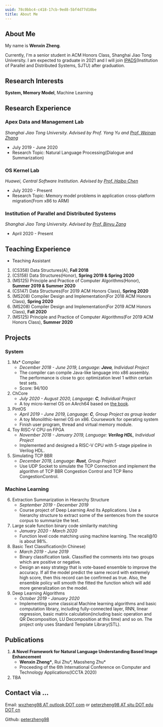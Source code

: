 ```yaml
---
uuid: 78c0bbc4-c418-17cb-9ed8-5bf4d77d10be
title: About Me
---
```


## About Me

My name is **Wenxin Zheng**. 

Currently, I'm a senior student in ACM Honors Class, Shanghai Jiao Tong University. I am expected to graduate in 2021 and I will join [IPADS](http://ipads.se.sjtu.edu.cn/)(Institution of Parallel and Distributed Systems, SJTU) after graduation. 

## Research Interests

**System, Memory Model**, Machine Learning

## Research Experience

### Apex Data and Management Lab
*Shanghai Jiao Tong University. Advised by Prof. Yong Yu and [Prof. Weinan Zhang](http://wnzhang.net)*

* July 2019 - June 2020
* Research Topic: Natural Language Processing(Dialogue and Summarization)

### OS Kernel Lab
*Huawei, Central Software Institution. Advised by [Prof. Haibo Chen](https://ipads.se.sjtu.edu.cn/pub/members/haibo_chen)*

* July 2020 - Present
* Research Topic: Memory model problems in application cross-platform migration(From x86 to ARM)

### Institution of Parallel and Distributed Systems
*Shanghai Jiao Tong University. Advised by [Prof. Binyu Zang](https://ipads.se.sjtu.edu.cn/zh/pub/members/binyu_zang)*

* April 2020 - Present

## Teaching Experience
- Teaching Assistant
1. (CS358) Data Structures(A), **Fall 2018**
2. (CS158) Data Structures(Honor), **Spring 2019 & Spring 2020**
3. (MS125) Principle and Practice of Computer Algorithms(Honor), **Summer 2019 & Summer 2020**
4. (CS147) Data Structures(For 2019 ACM Honors Class), **Spring 2020**
5. (MS208) Compiler Design and Implementation(For 2018 ACM Honors Class), **Spring 2020**
6. (MS208) Compiler Design and Implementation(For 2019 ACM Honors Class), **Fall 2020**
7. (MS125) Principle and Practice of Computer Algorithms(For 2019 ACM Honors Class), **Summer 2020**


## Projects
### System
1. Mx* Compiler
	- *December 2018 - June 2019, Language: **Java**, Individual Project*
	- The compiler can compile Java-like language into x86 assembly. The performance is close to gcc optimization level 1 within certain test sets.
	- Score: 94/100
2. ChCore
	- *July 2020 - August 2020, Language: **C**, Individual Project*
	- A toy micro-kernel OS on AArch64 based on [the book](https://ipads.se.sjtu.edu.cn/mospi/).
3. PintOS
	- *April 2019 - June 2019, Language: **C**, Group Project as group leader*
	- A toy Monolithic-kernel OS on x86. Coursework for operating system
	- Finish user program, thread and virtual memory module.
4. Toy RISC-V CPU on FPGA
	- *November 2018 - January 2019, Language: **Verilog HDL**, Individual Project*
	- Implemented and designed a RISC-V CPU with 5-stage pipeline in Verilog HDL.
5. Simulating TCP BBR
	- *December 2019, Language: **Rust**, Group Project*
	- Use UDP Socket to simulate the TCP Connection and implement the algorithm of TCP BBR Congestion Control and TCP Reno CongestionControl.

### Machine Learning
6. Extraction Summarization in Hierarchy Structure
	- *September 2019 - December 2019*
	- Course project of Deep Learning And Its Applications. Use a hierarchy structure to extract some of the sentences from the source corpus to summarize the text.
7. Large scale function binary code similarity matching
	- *January 2020 - March 2020*
	- Function level code matching using machine learning. The recall@10 is about 98%.
8. Basic Text Classification(In Chinese)
	- *March 2019 - June 2019*
	- Binary classification task. Classified the comments into two groups which are positive or negative.
	- Design an easy strategy that is vote-based ensemble to improve the accuracy. If all the model predict the same record with extremely high score, then this record can be confirmed as true. Also, the ensemble policy will smooth the fitted the function which will add more generalization on the model.
9. Deep Learning Algorithms
	- *October 2019 - January 2020*
	- Implementing some classical Machine learning algorithms and basic computation library, including fully-connected layer, RNN, linear regression, basic matrix calculation(including basic operation and QR Decomposition, LU Decomposition at this time) and so on. The project only uses Standard Template Library(STL).

## Publications
1. **A Novel Framework for Natural Language Understanding Based Image Enhancement**
	- **Wenxin Zheng\***, Rui Zhu\*, Maosheng Zhu\*
	- Proceeding of the 6th International Conference on Computer and Technology Applications(ICCTA 2020)
2. TBA

## Contact via ...
Email: [wxzheng98 AT outlook DOT com](mailto:wxzheng98@outlook.com) or [peterzheng98 AT sjtu DOT edu DOT cn](mailto:peterzheng98@sjtu.edu.cn)

Github: [peterzheng98](https://github.com/peterzheng98)